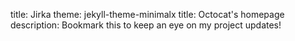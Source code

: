 
title: Jirka
theme: jekyll-theme-minimalx
title: Octocat's homepage
description: Bookmark this to keep an eye on my project updates!
